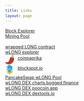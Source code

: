 ```yaml
---
title: Links
layout: page
---
```


[Block Explorer](https://explorer.crypton.cf/)<br>
[Mining Pool](https://longpool.crypton.cf/)<br>
<br>
[wrapped LONG contract](https://bscscan.com/token/0x8E54a1a32dFd86Eb5c6F5334351502E1bff3Ce49)<br>
[wLONG explorer](https://explorer.bitquery.io/bsc/token/0x8e54a1a32dfd86eb5c6f5334351502e1bff3ce49)<br>
<img src="/assets/images/coinpaprika32x32.png" align="middle">&nbsp;&nbsp;[coinpaprika](https://coinpaprika.com/coin/wlong-wrapped-long-coin/)<br>
<img src="/assets/images/blockspot32x32.png" align="middle">&nbsp;&nbsp;[blockspot.io](https://blockspot.io/coin/wrapped-long-coin/)<br>
[PancakeSwap wLONG Pool](https://pancakeswap.finance/v2/pair/0x8E54a1a32dFd86Eb5c6F5334351502E1bff3Ce49/BNB)<br>
[wLONG DEX charts.bogged.finance](https://charts.bogged.finance/?c=bsc&t=0x8E54a1a32dFd86Eb5c6F5334351502E1bff3Ce49)<br>
[wLONG DEX poocoin.app](https://poocoin.app/tokens/0x8e54a1a32dfd86eb5c6f5334351502e1bff3ce49)<br>
[wLONG DEX dextools.io](https://www.dextools.io/app/bsc/pair-explorer/0xcd9ca47344c1558978a78d61549b0dc311fb8a29)<br>

